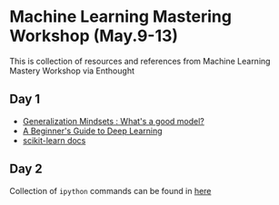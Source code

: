 # Machine Learning Mastering Workshop (May.9-13)

This is collection of resources and references from Machine Learning Mastery Workshop via Enthought

## Day 1

* [Generalization Mindsets : What's a good model?](https://www.mlnar.com/generalization-mindsets.html)
* [A Beginner's Guide to Deep Learning](https://www.enthought.com/blog/a-beginners-guide-to-deep-learning/)
* [scikit-learn docs](https://scikit-learn.org/stable/)

## Day 2


Collection of `ipython` commands can be found in [here]()
